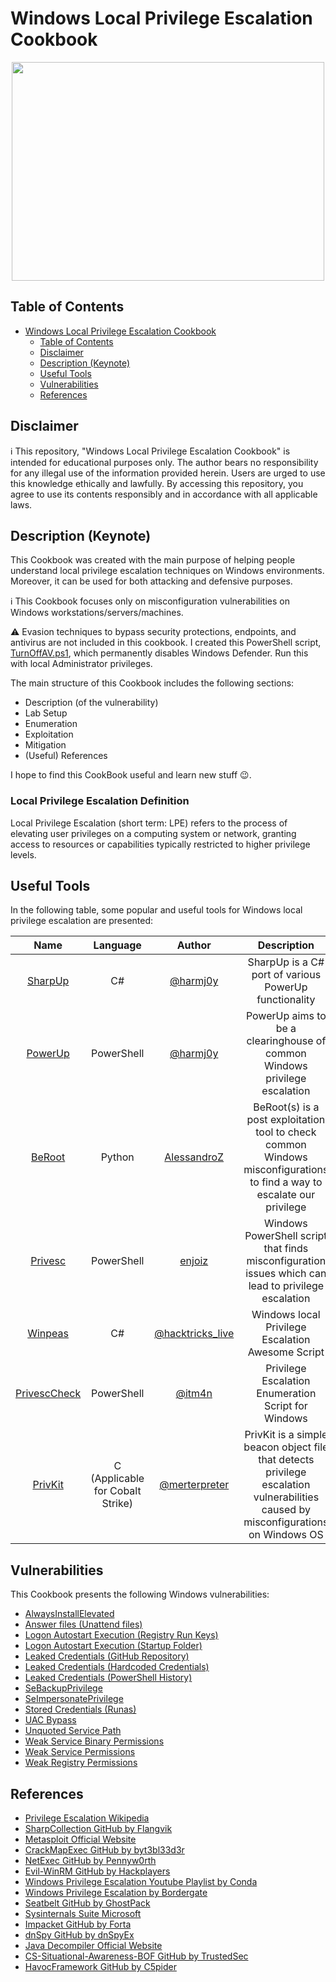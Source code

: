 # Windows Local Privilege Escalation Cookbook
<p align="center">
  <img width="500" height="350" src="/Pictures/Windows-OS-Funny-2.jpg.png">
</p>

## Table of Contents

- [Windows Local Privilege Escalation Cookbook](#windows-local-privilege-escalation-cookbook)
  - [Table of Contents](#table-of-contents)
  - [Disclaimer](#disclaimer)
  - [Description (Keynote)](#description-keynote)
  - [Useful Tools](#useful-tools)
  - [Vulnerabilities](#vulnerabilities)
  - [References](#references)
 
## Disclaimer

:information_source: This repository, "Windows Local Privilege Escalation Cookbook" is intended for educational purposes only. The author bears no responsibility for any illegal use of the information provided herein. Users are urged to use this knowledge ethically and lawfully. By accessing this repository, you agree to use its contents responsibly and in accordance with all applicable laws.

## Description (Keynote)

This Cookbook was created with the main purpose of helping people understand local privilege escalation techniques on Windows environments. Moreover, it can be used for both attacking and defensive purposes.

:information_source: This Cookbook focuses only on misconfiguration vulnerabilities on Windows workstations/servers/machines.

:warning: Evasion techniques to bypass security protections, endpoints, and antivirus are not included in this cookbook. I created this PowerShell script, [TurnOffAV.ps1](/Lab-Setup-Scripts/TurnOffAV.ps1), which permanently disables Windows Defender. Run this with local Administrator privileges.

The main structure of this Cookbook includes the following sections:

- Description (of the vulnerability)
- Lab Setup
- Enumeration
- Exploitation
- Mitigation
- (Useful) References

I hope to find this CookBook useful and learn new stuff 😉.


### Local Privilege Escalation Definition

Local Privilege Escalation (short term: LPE) refers to the process of elevating user privileges on a computing system or network, granting access to resources or capabilities typically restricted to higher privilege levels.

## Useful Tools

In the following table, some popular and useful tools for Windows local privilege escalation are presented:

| Name | Language | Author | Description |
|:-----------:|:-----------:|:-----------:|:-----------:|
| [SharpUp](https://github.com/GhostPack/SharpUp) | C# | [@harmj0y](https://twitter.com/harmj0y) | SharpUp is a C# port of various PowerUp functionality |
| [PowerUp](https://github.com/PowerShellMafia/PowerSploit/blob/master/Privesc/PowerUp.ps1) | PowerShell | [@harmj0y](https://twitter.com/harmj0y) | PowerUp aims to be a clearinghouse of common Windows privilege escalation |
| [BeRoot](https://github.com/AlessandroZ/BeRoot) | Python | [AlessandroZ](https://github.com/AlessandroZ) | BeRoot(s) is a post exploitation tool to check common Windows misconfigurations to find a way to escalate our privilege |
| [Privesc](https://github.com/enjoiz/Privesc) | PowerShell | [enjoiz](https://github.com/enjoiz) | Windows PowerShell script that finds misconfiguration issues which can lead to privilege escalation |
| [Winpeas](https://github.com/carlospolop/PEASS-ng/tree/master/winPEAS/winPEASexe) | C# | [@hacktricks_live](https://twitter.com/hacktricks_live) | Windows local Privilege Escalation Awesome Script |
| [PrivescCheck](https://github.com/itm4n/PrivescCheck) | PowerShell | [@itm4n](https://twitter.com/itm4n) | Privilege Escalation Enumeration Script for Windows |
| [PrivKit](https://github.com/mertdas/PrivKit) | C (Applicable for Cobalt Strike) | [@merterpreter](https://twitter.com/merterpreter) | PrivKit is a simple beacon object file that detects privilege escalation vulnerabilities caused by misconfigurations on Windows OS |

## Vulnerabilities

This Cookbook presents the following Windows vulnerabilities:

- [AlwaysInstallElevated](/Notes/AlwaysInstallElevated.md)
- [Answer files (Unattend files)](/Notes/AnswerFiles.md)
- [Logon Autostart Execution (Registry Run Keys)](/Notes/LogonAutostartExecutionRegistryRunKeys.md)
- [Logon Autostart Execution (Startup Folder)](/Notes/LogonAutostartExecutionStartupFolder.md)
- [Leaked Credentials (GitHub Repository)](/Notes/LeakedCredentialsGitHubRepository.md)
- [Leaked Credentials (Hardcoded Credentials)](/Notes/LeakedCredentialsHardcodedCredentials.md)
- [Leaked Credentials (PowerShell History)](/Notes/LeakedCredentialsPowerShellHistory.md)
- [SeBackupPrivilege](/Notes/SeBackupPrivilege.md)
- [SeImpersonatePrivilege](/Notes/SeImpersonatePrivilege.md)
- [Stored Credentials (Runas)](/Notes/StoredCredentialsRunas.md)
- [UAC Bypass](/Notes/UACBypass.md)
- [Unquoted Service Path](/Notes/UnquotedServicePath.md)
- [Weak Service Binary Permissions](/Notes/WeakServiceBinaryPermissions.md)
- [Weak Service Permissions](/Notes/WeakServicePermissions.md)
- [Weak Registry Permissions](/Notes/WeakRegistryPermissions.md)

## References

- [Privilege Escalation Wikipedia](https://en.wikipedia.org/wiki/Privilege_escalation)
- [SharpCollection GitHub by Flangvik](https://github.com/Flangvik/SharpCollection)
- [Metasploit Official Website](https://www.metasploit.com/)
- [CrackMapExec GitHub by byt3bl33d3r](https://github.com/byt3bl33d3r/CrackMapExec)
- [NetExec GitHub by Pennyw0rth](https://github.com/Pennyw0rth/NetExec)
- [Evil-WinRM GitHub by Hackplayers](https://github.com/Hackplayers/evil-winrm)
- [Windows Privilege Escalation Youtube Playlist by Conda](https://www.youtube.com/watch?v=WWE7VIpgd5I&list=PLDrNMcTNhhYrBNZ_FdtMq-gLFQeUZFzWV&index=13)
- [Windows Privilege Escalation by Bordergate](https://www.bordergate.co.uk/windows-privilege-escalation/)
- [Seatbelt GitHub by GhostPack](https://github.com/GhostPack/Seatbelt)
- [Sysinternals Suite Microsoft](https://learn.microsoft.com/en-us/sysinternals/downloads/sysinternals-suite)
- [Impacket GitHub by Forta](https://github.com/fortra/impacket)
- [dnSpy GitHub by dnSpyEx](https://github.com/dnSpyEx/dnSpy)
- [Java Decompiler Official Website](https://java-decompiler.github.io)
- [CS-Situational-Awareness-BOF GitHub by TrustedSec](https://github.com/trustedsec/CS-Situational-Awareness-BOF)
- [HavocFramework GitHub by C5pider](https://github.com/HavocFramework/Havoc)

